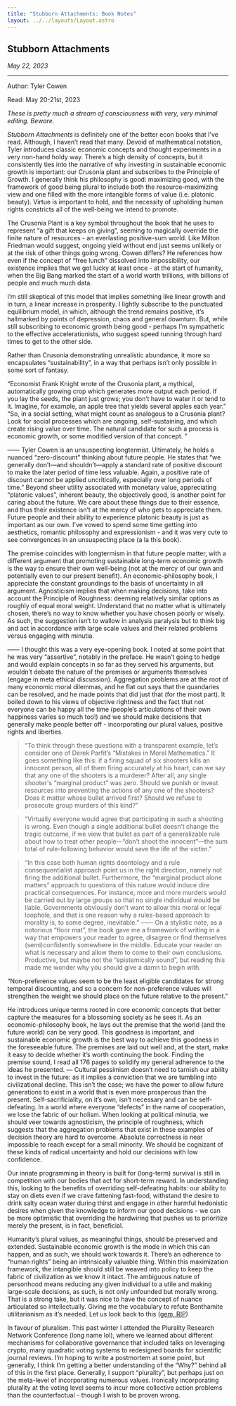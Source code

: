 ```yaml
---
title: "Stubborn Attachments: Book Notes"
layout: ../../layouts/Layout.astro
---
```


<h2> Stubborn Attachments</h2>
<p><i>May 22, 2023</i></p>

---
<p> Author: Tyler Cowen </p>

<p> Read: May 20-21st, 2023 </p>

*These is pretty much a stream of consciousness with very, very minimal editing. Beware.*

*Stubborn Attachments* is definitely one of the better econ books that I’ve read. Although, I haven’t read that many. Devoid of mathematical notation, Tyler introduces classic economic concepts and thought experiments in a very non-hand holdy way. There’s a high density of concepts, but it consistently ties into the narrative of why investing in sustainable economic growth is important: our Crusonia plant and subscribes to the Principle of Growth. I generally think his philosophy is good: maximizing good, with the framework of good being plural to include both the resource-maximizing view and one filled with the more intangible forms of value (i.e. platonic beauty). Virtue is important to hold, and the necessity of upholding human rights constricts all of the well-being we intend to promote.

The Crusonia Plant is a key symbol throughout the book that he uses to represent “a gift that keeps on giving”, seeming to magically override the finite nature of resources - an everlasting positive-sum world. Like Milton Friedman would suggest, ongoing yield without end just seems unlikely or at the risk of other things going wrong. Cowen differs? He references how even if the concept of “free lunch” dissolved into impossibility, our existence implies that we got lucky at least once - at the start of humanity, when the Big Bang marked the start of a world worth trillions, with billions of people and much much data.

I’m still skeptical of this model that implies something like linear growth and in turn, a linear increase in prosperity. I lightly subscribe to the punctuated equilibrium model, in which, although the trend remains positive, it’s hallmarked by points of depression, chaos and general downturn. But, while still subscribing to economic growth being good - perhaps I’m sympathetic to the effective accelerationists, who suggest speed running through hard times to get to the other side.

Rather than Crusonia demonstrating unrealistic abundance, it more so encapsulates “sustainability”, in a way that perhaps isn’t only possible in some sort of fantasy.

“Economist Frank Knight wrote of the Crusonia plant, a mythical, automatically growing crop which generates more output each period. If you lay the seeds, the plant just grows; you don’t have to water it or tend to it. Imagine, for example, an apple tree that yields several apples each year.”
“So, in a social setting, what might count as analogous to a Crusonia plant? Look for social processes which are ongoing, self-sustaining, and which create rising value over time. The natural candidate for such a process is economic growth, or some modified version of that concept. ”

——
Tyler Cowen is an unsuspecting longtermist. Ultimately, he holds a nuanced “zero-discount” thinking about future people. He states that “we generally don’t—and shouldn’t—apply a standard rate of positive discount to make the later period of time less valuable. Again, a positive rate of discount cannot be applied uncritically, especially over long periods of time.” Beyond sheer utility associated with monetary value, appreciating “platonic values”, inherent beauty, the objectively good, is another point for caring about the future. We care about these things due to their essence, and thus their existence isn’t at the mercy of who gets to appreciate them. Future people and their ability to experience platonic beauty is just as important as our own. I’ve vowed to spend some time getting into aesthetics, romantic philosophy and expressionism - and it was very cute to see convergences in an unsuspecting place (a la this book).

The premise coincides with longtermism in that future people matter, with a different argument that promoting sustainable long-term economic growth is the way to ensure their own well-being (not at the mercy of our own and potentially even to our present benefit). An economic-philosophy book, I appreciate the constant groundings to the basis of uncertainty in all argument. Agnosticism implies that when making decisions, take into account the Principle of Roughness: deeming relatively similar options as roughly of equal moral weight. Understand that no matter what is ultimately chosen, there’s no way to know whether you have chosen poorly or wisely. As such, the suggestion isn’t to wallow in analysis paralysis but to think big and act in accordance with large scale values and their related problems versus engaging with minutia.

——
I thought this was a very eye-opening book. I noted at some point that he was very “assertive”, notably in the preface. He wasn’t going to hedge and would explain concepts in so far as they served his arguments, but wouldn’t debate the nature of the premises or arguments themselves (engage in meta ethical discussion). Aggregation problems are at the root of many economic moral dilemmas, and he flat out says that the quandaries can be resolved, and he made points that did just that (for the most part). It boiled down to his views of objective rightness and the fact that not everyone can be happy all the time (people’s articulations of their own happiness varies so much too!) and we should make decisions that generally make people better off - incorporating our plural values, positive rights and liberties.

> “To think through these questions with a transparent example, let’s consider one of Derek Parfit’s “Mistakes in Moral Mathematics.” It goes something like this: if a firing squad of six shooters kills an innocent person, all of them firing accurately at his heart, can we say that any one of the shooters is a murderer? After all, any single shooter's “marginal product” was zero. Should we punish or invest resources into preventing the actions of any one of the shooters? Does it matter whose bullet arrived first? Should we refuse to prosecute group murders of this kind?”

> “Virtually everyone would agree that participating in such a shooting is wrong. Even though a single additional bullet doesn’t change the tragic outcome, if we view that bullet as part of a generalizable rule about how to treat other people—“don’t shoot the innocent”—the sum total of rule-following behavior would save the life of the victim.”

> “In this case both human rights deontology and a rule consequentialist approach point us in the right direction, namely not firing the additional bullet. Furthermore, the “marginal product alone matters” approach to questions of this nature would induce dire practical consequences. For instance, more and more murders would be carried out by large groups so that no single individual would be liable. Governments obviously don’t want to allow this moral or legal loophole, and that is one reason why a rules-based approach to morality is, to some degree, inevitable.”
——
On a stylistic note, as a notorious “floor mat”, the book gave me a framework of writing in a way that empowers your reader to agree, disagree or find themselves (semi)confidently somewhere in the middle. Educate your reader on what is necessary and allow them to come to their own conclusions. Productive, but maybe not the “epistemically sound”, but reading this made me wonder why you should give a damn to begin with.

“Non-preference values seem to be the least eligible candidates for strong temporal discounting, and so a concern for non-preference values will strengthen the weight we should place on the future relative to the present.”

He introduces unique terms rooted in core economic concepts that better capture the measures for a blossoming society as he sees it. As an economic-philosophy book, he lays out the premise that the world (and the future world) can be very good. This goodness is important, and sustainable economic growth is the best way to achieve this goodness in the foreseeable future. The premises are laid out well and, at the start, make it easy to decide whether it’s worth continuing the book. Finding the premise sound, I read all 176 pages to solidify my general adherence to the ideas he presented.
—
Cultural pessimism doesn’t need to tarnish our ability to invest in the future: as it implies a conviction that we are tumbling into civilizational decline. This isn’t the case; we have the power to allow future generations to exist in a world that is even more prosperous than the present. Self-sacrificiality, on it’s own, isn’t necessary and can be self-defeating. In a world where everyone “defects” in the name of cooperation, we lose the fabric of our holism.
When looking at political minutia, we should veer towards agnosticism, the principle of roughness, which suggests that the aggregation problems that exist in these examples of decision theory are hard to overcome. Absolute correctness is near impossible to reach except for a small minority. We should be cognizant of these kinds of radical uncertainty and hold our decisions with low confidence.

Our innate programming in theory is built for (long-term) survival is still in competition with our bodies that act for short-term reward. In understanding this, looking to the benefits of overriding self-defeating habits: our ability to stay on diets even if we crave fattening fast-food, withstand the desire to drink salty ocean water during thirst and engage in other harmful hedonistic desires when given the knowledge to inform our good decisions - we can be more optimistic that overriding the hardwiring that pushes us to prioritize merely the present, is in fact, beneficial.

Humanity’s plural values, as meaningful things, should be preserved and extended. Sustainable economic growth is the mode in which this can happen, and as such, we should work towards it.
There’s an adherence to “human rights” being an intrinsically valuable thing. Within this maximization framework, the intangible should still be weaved into policy to keep the fabric of civilization as we know it intact. The ambiguous nature of personhood means reducing any given individual to a utile and making large-scale decisions, as such, is not only unfounded but morally wrong. That is a strong take, but it was nice to have the concept of nuance articulated so intellectually. Giving me the vocabulary to refute Benthamite utilitarianism as it’s needed. Let us look back to this ([gem, RIP](https://conversationswithtyler.com/episodes/sam-bankman-fried/))

In favour of pluralism. This past winter I attended the Plurality Research Network Conference (long name lol), where we learned about different mechanisms for collaborative governance that included talks on leveraging crypto, many quadratic voting systems to redesigned boards for scientific journal reviews. I’m hoping to write a postmortem at some point, but generally, I think I’m getting a better understanding of the “Why?” behind all of this in the first place. Generally, I support “plurality”, but perhaps just on the meta-level of incorporating numerous values. Ironically incorporating plurality at the voting level seems to incur more collective action problems than the counterfactual - though I wish to be proven wrong.
